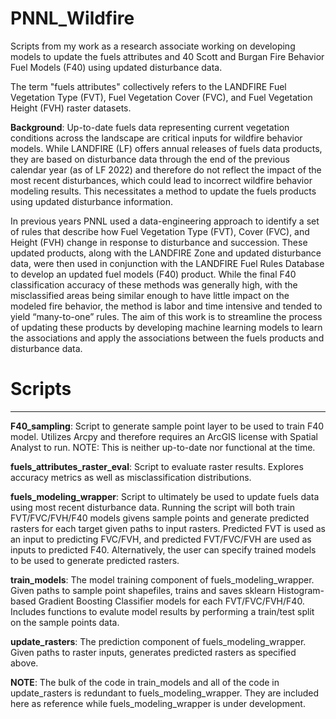 # PNNL_Wildfire
Scripts from my work as a research associate working on developing models to update the fuels attributes and 40 Scott and Burgan Fire Behavior Fuel Models (F40) using updated disturbance data. 

The term "fuels attributes" collectively refers to the LANDFIRE Fuel Vegetation Type (FVT), Fuel Vegetation Cover (FVC), and Fuel Vegetation Height (FVH) raster datasets. 

__Background__: Up-to-date fuels data representing current vegetation conditions across the landscape are critical inputs for wildfire behavior models. While LANDFIRE (LF) offers annual releases of fuels data products, they are based on disturbance data through the end of the previous calendar year (as of LF 2022) and therefore do not reflect the impact of the most recent disturbances, which could lead to incorrect wildfire behavior modeling results. This necessitates a method to update the fuels products using updated disturbance information.

In previous years PNNL used a data-engineering approach to identify a set of rules that describe how Fuel Vegetation Type (FVT), Cover (FVC), and Height (FVH) change in response to disturbance and succession. These updated products, along with the LANDFIRE Zone and updated disturbance data, were then used in conjunction with the LANDFIRE Fuel Rules Database to develop an updated fuel models (F40) product. While the final F40 classification accuracy of these methods was generally high, with the misclassified areas being similar enough to have little impact on the modeled fire behavior, the method is labor and time intensive and tended to yield “many-to-one” rules. The aim of this work is to streamline the process of updating these products by developing machine learning models to learn the associations and apply the associations between the fuels products and disturbance data.  

# __Scripts__

-----

__F40_sampling__: Script to generate sample point layer to be used to train F40 model. Utilizes Arcpy and therefore requires an ArcGIS license with Spatial Analyst to run. NOTE: This is neither up-to-date nor functional at the time. 

__fuels_attributes_raster_eval__: Script to evaluate raster results. Explores accuracy metrics as well as misclassification distributions.

__fuels_modeling_wrapper__: Script to ultimately be used to update fuels data using most recent disturbance data. Running the script will both train FVT/FVC/FVH/F40 models givens sample points and generate predicted rasters for each target given paths to input rasters. Predicted FVT is used as an input to predicting FVC/FVH, and predicted FVT/FVC/FVH are used as inputs to predicted F40. Alternatively, the user can specify trained models to be used to generate predicted rasters. 

__train_models__: The model training component of fuels_modeling_wrapper. Given paths to sample point shapefiles, trains and saves sklearn Histogram-based Gradient Boosting Classifier models for each FVT/FVC/FVH/F40. Includes functions to evalute model results by performing a train/test split on the sample points data.  

__update_rasters__: The prediction component of fuels_modeling_wrapper. Given paths to raster inputs, generates predicted rasters as specified above. 

__NOTE__: The bulk of the code in train_models and all of the code in update_rasters is redundant to fuels_modeling_wrapper. They are included here as reference while fuels_modeling_wrapper is under development.






